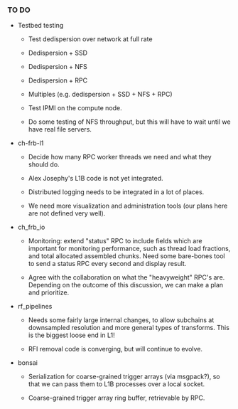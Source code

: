 ### TO DO

  - Testbed testing

     - Test dedispersion over network at full rate

     - Dedispersion + SSD

     - Dedispersion + NFS

     - Dedispersion + RPC

     - Multiples (e.g. dedispersion + SSD + NFS + RPC)

     - Test IPMI on the compute node.

     - Do some testing of NFS throughput, but this will have to wait until we have real file servers.

  - ch-frb-l1 

     - Decide how many RPC worker threads we need and what they should do.

     - Alex Josephy's L1B code is not yet integrated.

     - Distributed logging needs to be integrated in a lot of places.

     - We need more visualization and administration tools (our plans here are not defined very well).

  - ch_frb_io

     - Monitoring: extend "status" RPC to include fields which are important for
       monitoring performance, such as thread load fractions, and total allocated
       assembled chunks.  Need some bare-bones tool to send a status RPC every
       second and display result.

     - Agree with the collaboration on what the "heavyweight" RPC's are.
       Depending on the outcome of this discussion, we can make a plan and prioritize.

  - rf_pipelines

     - Needs some fairly large internal changes, to allow subchains at downsampled resolution
       and more general types of transforms.  This is the biggest loose end in L1!

     - RFI removal code is converging, but will continue to evolve.

  - bonsai

     - Serialization for coarse-grained trigger arrays (via msgpack?), so that we can pass them to 
       L1B processes over a local socket.

     - Coarse-grained trigger array ring buffer, retrievable by RPC.
